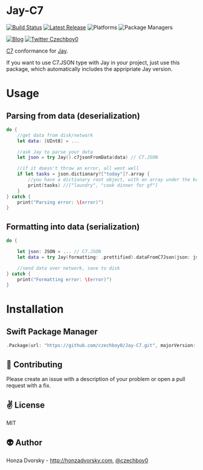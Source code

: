 # Jay-C7

[![Build Status](https://travis-ci.org/czechboy0/Jay-C7.svg?branch=master)](https://travis-ci.org/czechboy0/Jay-C7)
[![Latest Release](https://img.shields.io/github/release/czechboy0/jay-c7.svg)](https://github.com/czechboy0/jay-c7/releases/latest)
![Platforms](https://img.shields.io/badge/platforms-Linux%20%7C%20OS%20X-blue.svg)
![Package Managers](https://img.shields.io/badge/package%20managers-SwiftPM-yellow.svg)

[![Blog](https://img.shields.io/badge/blog-honzadvorsky.com-green.svg)](http://honzadvorsky.com)
[![Twitter Czechboy0](https://img.shields.io/badge/twitter-czechboy0-green.svg)](http://twitter.com/czechboy0)

[C7](https://github.com/open-swift/C7) conformance for [Jay](https://github.com/czechboy0/Jay).

If you want to use C7.JSON type with Jay in your project, just use this package, which automatically includes the appripriate Jay version.

# Usage

## Parsing from data (deserialization)
```swift
do {
	//get data from disk/network
	let data: [UInt8] = ...

	//ask Jay to parse your data
	let json = try Jay().c7jsonFromData(data) // C7.JSON

	//if it doesn't throw an error, all went well
	if let tasks = json.dictionary?["today"]?.array {
	    //you have a dictionary root object, with an array under the key "today"
	    print(tasks) //["laundry", "cook dinner for gf"]
	} 
} catch {
	print("Parsing error: \(error)")
}
```

## Formatting into data (serialization)
```swift
do {

	let json: JSON = ... // C7.JSON
	let data = try Jay(formatting: .prettified).dataFromC7Json(json: json) // [UInt8]

	//send data over network, save to disk
} catch {
	print("Formatting error: \(error)")
}
```

# Installation

## Swift Package Manager

```swift
.Package(url: "https://github.com/czechboy0/Jay-C7.git", majorVersion: 0, minor: 14)
```

:gift_heart: Contributing
------------
Please create an issue with a description of your problem or open a pull request with a fix.

:v: License
-------
MIT

:alien: Author
------
Honza Dvorsky - http://honzadvorsky.com, [@czechboy0](http://twitter.com/czechboy0)

